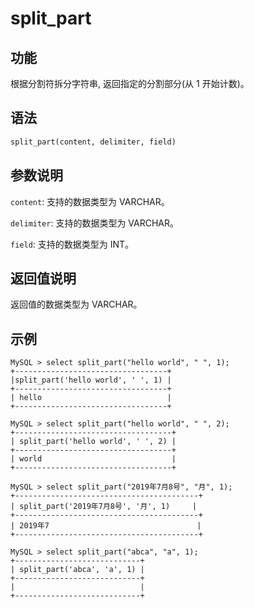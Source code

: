 # split_part

## 功能

根据分割符拆分字符串, 返回指定的分割部分(从 1 开始计数)。

## 语法

```Haskell
split_part(content, delimiter, field)
```

## 参数说明

`content`: 支持的数据类型为 VARCHAR。

`delimiter`: 支持的数据类型为 VARCHAR。

`field`: 支持的数据类型为 INT。

## 返回值说明

返回值的数据类型为 VARCHAR。

## 示例

```Plain Text
MySQL > select split_part("hello world", " ", 1);
+----------------------------------+
|split_part('hello world', ' ', 1) |
+----------------------------------+
| hello                            |
+----------------------------------+

MySQL > select split_part("hello world", " ", 2);
+-----------------------------------+
| split_part('hello world', ' ', 2) |
+-----------------------------------+
| world                             |
+-----------------------------------+

MySQL > select split_part("2019年7月8号", "月", 1);
+-----------------------------------------+
| split_part('2019年7月8号', '月', 1)     |
+-----------------------------------------+
| 2019年7                                 |
+-----------------------------------------+

MySQL > select split_part("abca", "a", 1);
+----------------------------+
| split_part('abca', 'a', 1) |
+----------------------------+
|                            |
+----------------------------+
```

